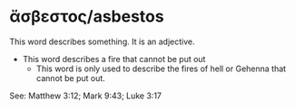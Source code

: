 # ἄσβεστος/asbestos 
This word describes something. It is an adjective.

* This word describes a fire that cannot be put out
    * This word is only used to describe the fires of hell or Gehenna that cannot be put out.   

See: Matthew 3:12; Mark 9:43; Luke 3:17
